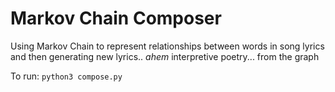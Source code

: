 # Markov Chain Composer
Using Markov Chain to represent relationships between words in song lyrics and then generating new lyrics.. *ahem* interpretive poetry... from the graph

To run: `python3 compose.py`



